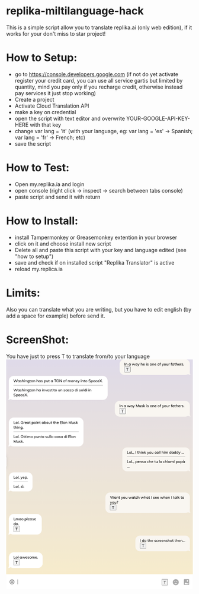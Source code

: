 # replika-miltilanguage-hack

This is a simple script allow you to translate replika.ai (only web edition), if it works for your don't miss to star project!


# How to Setup:

- go to https://console.developers.google.com (if not do yet activate register your credit card, you can use all service gartis but limited by quantity,  mind you pay only if you recharge credit, otherwise instead pay services it just stop working)
- Create a project
- Activate Cloud Translation API
- make a key on credential 
- open the script with text editor and overwrite YOUR-GOOGLE-API-KEY-HERE with that key
- change var lang = 'it' (with your language, eg: var lang = 'es' -> Spanish; var lang = 'fr' -> French; etc)
- save the script

# How to Test:

- Open my.replika.ia and login
- open console (right click -> inspect -> search between tabs console)
- paste script and send it with return

# How to Install:
- install Tampermonkey or Greasemonkey extention in your browser
- click on it and choose install new script
- Delete all and paste this script with your key and language edited (see "how to setup")
- save and check if on installed script "Replika Translator" is active
- reload my.replica.ia

# Limits:

Also you can translate what you are writing, but you have to edit english (by add a space for example) before send it.

# ScreenShot:

You have just to press T to translate from/to your language
![](screenshot.png "Test")
